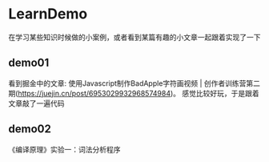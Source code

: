 # LearnDemo
在学习某些知识时候做的小案例，或者看到某篇有趣的小文章一起跟着实现了一下

## demo01
看到掘金中的文章: 使用Javascript制作BadApple字符画视频 | 创作者训练营第二期(https://juejin.cn/post/6953029932968574984)。
感觉比较好玩，于是跟着文章敲了一遍代码

## demo02
《编译原理》实验一：词法分析程序